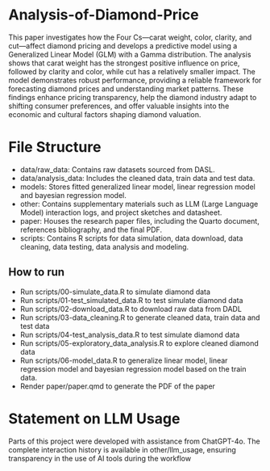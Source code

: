 # Analysis-of-Diamond-Price
This paper investigates how the Four Cs—carat weight, color, clarity, and cut—affect diamond pricing and develops a predictive model using a Generalized Linear Model (GLM) with a Gamma distribution. The analysis shows that carat weight has the strongest positive influence on price, followed by clarity and color, while cut has a relatively smaller impact. The model demonstrates robust performance, providing a reliable framework for forecasting diamond prices and understanding market patterns. These findings enhance pricing transparency, help the diamond industry adapt to shifting consumer preferences, and offer valuable insights into the economic and cultural factors shaping diamond valuation.


# File Structure
-   data/raw_data: Contains raw datasets sourced from DASL.
-   data/analysis_data: Includes the cleaned data, train data and test data.
-   models: Stores fitted generalized linear model, linear regression model and bayesian regression model.
-   other: Contains supplementary materials such as LLM (Large Language Model) interaction logs, and project sketches and datasheet.
-   paper: Houses the research paper files, including the Quarto document, references bibliography, and the final PDF.
-   scripts: Contains R scripts for data simulation, data download, data cleaning, data testing, data analysis and modeling.

## How to run
-   Run scripts/00-simulate_data.R to simulate diamond data
-   Run scripts/01-test_simulated_data.R to test simulate diamond data
-   Run scripts/02-download_data.R to download raw data from DADL
-   Run scripts/03-data_cleaning.R to generate cleaned data, train data and test data
-   Run scripts/04-test_analysis_data.R to test simulate diamond data
-   Run scripts/05-exploratory_data_analysis.R to explore cleaned diamond data
-   Run scripts/06-model_data.R to generalize linear model, linear regression model and bayesian regression model based on the train data.
-   Render paper/paper.qmd to generate the PDF of the paper

# Statement on LLM Usage
Parts of this project were developed with assistance from ChatGPT-4o. The complete interaction history is available in other/llm_usage, ensuring transparency in the use of AI tools during the workflow
